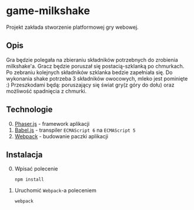 # game-milkshake

Projekt zakłada stworzenie platformowej gry webowej.

## Opis

Gra będzie polegała na zbieraniu składników potrzebnych do zrobienia milkshake'a.
Gracz będzie poruszał się postacią-szklanką po chmurkach. Po zebraniu kolejnych składników szklanka bedzie zapełniała się.
Do wykonania shake potrzeba 3 składników owocowych, mleko jest pominięte :)
Przeszkodami będą: poruszający się świat gry(z góry do dołu) oraz możliwość spadnięcia z chmurki.

## Technologie

0. [Phaser.js](https://phaser.io/) - framework aplikacji
0. [Babel.js](https://babeljs.io/) - transpiler `ECMAScript 6` na `ECMAScript 5`
0. [Webpack](http://webpack.github.io/) - budowanie paczki aplikacji

## Instalacja

0. Wpisać polecenie
 
    ```
    npm install
    ```
    
0. Uruchomić `Webpack`-a poleceniem
 
    ```
    webpack
    ```
